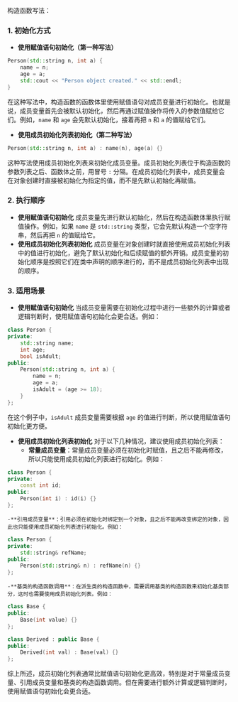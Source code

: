 构造函数写法：

### 1. 初始化方式

- **使用赋值语句初始化（第一种写法）**

```cpp
Person(std::string n, int a) {
    name = n;
    age = a;
    std::cout << "Person object created." << std::endl;
}
```

在这种写法中，构造函数的函数体里使用赋值语句对成员变量进行初始化。也就是说，成员变量首先会被默认初始化，然后再通过赋值操作将传入的参数值赋给它们。例如，`name` 和 `age` 会先默认初始化，接着再把 `n` 和 `a` 的值赋给它们。

- **使用成员初始化列表初始化（第二种写法）**

```cpp
Person(std::string n, int a) : name(n), age(a) {}
```

这种写法使用成员初始化列表来初始化成员变量。成员初始化列表位于构造函数的参数列表之后、函数体之前，用冒号 `:` 分隔。在成员初始化列表中，成员变量会在对象创建时直接被初始化为指定的值，而不是先默认初始化再赋值。

### 2. 执行顺序

- **使用赋值语句初始化**
  成员变量先进行默认初始化，然后在构造函数体里执行赋值操作。例如，如果 `name` 是 `std::string` 类型，它会先默认构造一个空字符串，然后再把 `n` 的值赋给它。
- **使用成员初始化列表初始化**
  成员变量在对象创建时就直接使用成员初始化列表中的值进行初始化，避免了默认初始化和后续赋值的额外开销。成员变量的初始化顺序是按照它们在类中声明的顺序进行的，而不是成员初始化列表中出现的顺序。

### 3. 适用场景

- **使用赋值语句初始化**
  当成员变量需要在初始化过程中进行一些额外的计算或者逻辑判断时，使用赋值语句初始化会更合适。例如：

```cpp
class Person {
private:
    std::string name;
    int age;
    bool isAdult;
public:
    Person(std::string n, int a) {
        name = n;
        age = a;
        isAdult = (age >= 18);
    }
};
```

在这个例子中，`isAdult` 成员变量需要根据 `age` 的值进行判断，所以使用赋值语句初始化更方便。

- **使用成员初始化列表初始化**
  对于以下几种情况，建议使用成员初始化列表：
  - **常量成员变量**：常量成员变量必须在初始化时赋值，且之后不能再修改，所以只能使用成员初始化列表进行初始化。例如：

```cpp
class Person {
private:
    const int id;
public:
    Person(int i) : id(i) {}
};
```

    -**引用成员变量**：引用必须在初始化时绑定到一个对象，且之后不能再改变绑定的对象，因此也只能使用成员初始化列表进行初始化。例如：

```cpp
class Person {
private:
    std::string& refName;
public:
    Person(std::string& n) : refName(n) {}
};
```

    -**基类的构造函数调用**：在派生类的构造函数中，需要调用基类的构造函数来初始化基类部分，这时也需要使用成员初始化列表。例如：

```cpp
class Base {
public:
    Base(int value) {}
};

class Derived : public Base {
public:
    Derived(int val) : Base(val) {}
};
```

综上所述，成员初始化列表通常比赋值语句初始化更高效，特别是对于常量成员变量、引用成员变量和基类的构造函数调用。但在需要进行额外计算或逻辑判断时，使用赋值语句初始化会更合适。
